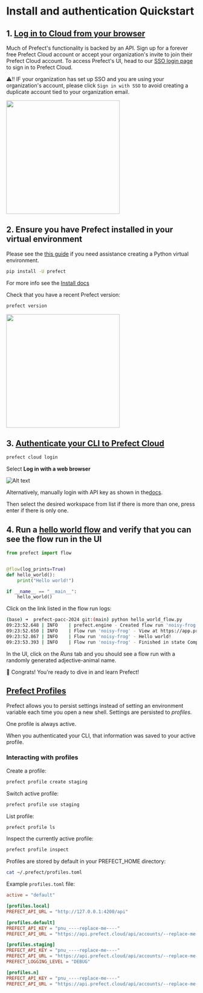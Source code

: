 # Install and authentication Quickstart

## 1. [Log in to Cloud from your browser](https://app.prefect.cloud/)

Much of Prefect's functionality is backed by an API. Sign up for a forever free Prefect Cloud account or accept your organization's invite to join their Prefect Cloud account. To access Prefect's UI, head to our [SSO login page](https://app.prefect.cloud/auth/discovery) to sign in to Prefect Cloud.

⚠️‼️ IF your organization has set up SSO and you are using your organization's account, please click `Sign in with SSO` to avoid creating a duplicate account tied to your organization email.

<img src="images/sso_login_button.png" width="300"/>

## 2. Ensure you have Prefect installed in your virtual environment

Please see the [this guide](https://gist.github.com/discdiver/0bb3bf96f02c182f96d45278f9564551) if you need assistance creating a Python virtual environment.

```bash
pip install -U prefect 
```

For more info see the [Install docs](https://docs.prefect.io/latest/getting-started/installation/)

Check that you have a recent Prefect version:

```bash
prefect version
```

<img src="images/output_prefect_version.png" width="300"/>

## 3. [Authenticate your CLI to Prefect Cloud](https://docs.prefect.io/latest/cloud/connecting/#log-into-prefect-cloud-from-a-terminal)

```bash
prefect cloud login
```

Select **Log in with a web browser**

![Alt text](images/login_with_wbrowser.png)

Alternatively, manually login with API key as shown in the[docs](https://docs.prefect.io/latest/manage/cloud/manage-users/api-keys#create-an-api-key).

Then select the desired workspace from list if there is more than one, press enter if there is only one.

## 4. Run a [hello world flow](hello_world_flow.py) and verify that you can see the flow run in the UI

```python
from prefect import flow


@flow(log_prints=True)
def hello_world():
    print("Hello world!")

if __name__ == "__main__":
    hello_world()
```

Click on the link listed in the flow run logs:

```bash
(base) ➜  prefect-pacc-2024 git:(main) python hello_world_flow.py 
09:23:52.648 | INFO    | prefect.engine - Created flow run 'noisy-frog' for flow 'hello-world'
09:23:52.650 | INFO    | Flow run 'noisy-frog' - View at https://app.prefect.cloud/account/9b649228-0419-40e1-9e0d-44954b5c0ab6/workspace/f7fe0729-5a91-40a4-a800-4bb8c5b6a6f5/flow-runs/flow-run/ea412cbd-9878-41e6-9e36-0be279230875
09:23:52.867 | INFO    | Flow run 'noisy-frog' - Hello world!
09:23:53.393 | INFO    | Flow run 'noisy-frog' - Finished in state Completed()
```

In the UI, click on the *Runs* tab and you should see a flow run with a randomly generated adjective-animal name.

🎉 Congrats! You're ready to dive in and learn Prefect!

## [Prefect Profiles](https://docs.prefect.io/latest/guides/settings/#configuration-profiles)

Prefect allows you to persist settings instead of setting an environment variable each time you open a new shell. Settings are persisted to *profiles*.

One profile is always active.

When you authenticated your CLI, that information was saved to your active profile.

### Interacting with profiles

Create a profile:

```bash
prefect profile create staging
```

Switch active profile:

```bash
prefect profile use staging
```

List profile:

```bash
prefect profile ls
```

Inspect the currently active profile:

```bash
prefect profile inspect
```

Profiles are stored by default in your PREFECT_HOME directory:

```bash
cat ~/.prefect/profiles.toml
```

Example `profiles.toml` file:

```toml
active = "default"

[profiles.local]
PREFECT_API_URL = "http://127.0.0.1:4200/api"

[profiles.default]
PREFECT_API_KEY = "pnu_----replace-me----"
PREFECT_API_URL = "https://api.prefect.cloud/api/accounts/--replace-me--/workspaces/--replace-me--"

[profiles.staging]
PREFECT_API_KEY = "pnu_----replace-me----"
PREFECT_API_URL = "https://api.prefect.cloud/api/accounts/--replace-me--/workspaces/--staging-workspace-replace-me--"
PREFECT_LOGGING_LEVEL = "DEBUG"

[profiles.n]
PREFECT_API_KEY = "pnu_----replace-me----"
PREFECT_API_URL = "https://api.prefect.cloud/api/accounts/--replace-me--/workspaces/--n-workspace-replace-me--"
```
